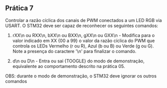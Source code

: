 ## Prática 7
Controlar a razão cíclica dos canais de PWM conectados a um LED RGB via USART. O STM32 deve ser capaz de reconhecer os seguintes comandos:

1) rXX\n ou RXX\n, bXX\n ou BXX\n, gXX\n ou GXX\n - Modifica para o valor indicado em XX {00 a 99} o valor da razão cíclica do PWM que controla os LEDs Vermelho (r ou R), Azul (b ou B) ou Verde (g ou G). Note a presença do caractere '\n' para finalizar o comando. 

2) d\n ou D\n - Entra ou sai {TOOGLE} do modo de demonstração, equivalente ao comportamento descrito na prática 05.

OBS: durante o modo de demonstração, o STM32 deve ignorar os outros comandos